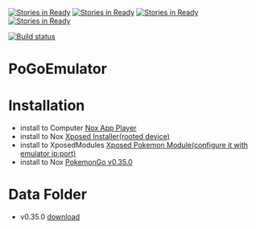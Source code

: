 [![Stories in Ready](https://badge.waffle.io/msx752/PoGoEmulator.png?label=ready&title=Ready)](https://waffle.io/msx752/PoGoEmulator?utm_source=badge) 
[![Stories in Ready](https://badge.waffle.io/msx752/PoGoEmulator.svg?label=Backlog&title=Backlog)](http://waffle.io/msx752/PoGoEmulator) 
[![Stories in Ready](https://badge.waffle.io/msx752/PoGoEmulator.svg?label=in%20progress&title=In%20Progress)](http://waffle.io/msx752/PoGoEmulator)
[![Stories in Ready](https://badge.waffle.io/msx752/PoGoEmulator.svg?label=done&title=Done)](http://waffle.io/msx752/PoGoEmulator)

[![Build status](https://ci.appveyor.com/api/projects/status/8ox68bhw59uy1fkd/branch/master?svg=true)](https://ci.appveyor.com/project/msx752/pogoemulator/branch/master) 

# PoGoEmulator

# Installation
- install to Computer [Nox App Player](https://www.bignox.com/blog/category/releasenote/)
- install to Nox [Xposed Installer(rooted device)](http://repo.xposed.info/module/de.robv.android.xposed.installer)
- install to XposedModules [Xposed Pokemon Module(configure it with emulator ip:port)](http://repo.xposed.info/module/com.vivek.xposedpokemon)
- install to Nox [PokemonGo v0.35.0](http://www.apkmirror.com/apk/niantic-inc/pokemon-go/pokemon-go-0-35-0-release/pokemon-go-0-35-0-android-apk-download/)

# Data Folder
- v0.35.0 [download](https://mega.nz/#!aEBGmZ7b!EwSmPmyJxcO0PYUYzuk5Suy3s8j-V99yvz0oMTtEmnI)

